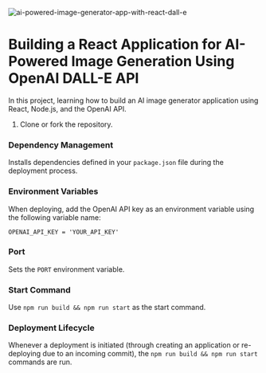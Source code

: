 ![ai-powered-image-generator-app-with-react-dall-e](https://github.com/olawanlejoel/ai-img-generator/assets/57611810/cb765f8b-4eab-49b9-9f08-7d97b9837112)

# Building a React Application for AI-Powered Image Generation Using OpenAI DALL-E API

In this project, learning how to build an AI image generator application using React, Node.js, and the OpenAI API.

1. Clone or fork the repository.

### Dependency Management

Installs dependencies defined in your `package.json` file during the deployment process.

### Environment Variables

When deploying, add the OpenAI API key as an environment variable using the following variable name:

```
OPENAI_API_KEY = 'YOUR_API_KEY'
```

### Port

Sets the `PORT` environment variable.

### Start Command

Use `npm run build && npm run start` as the start command.

### Deployment Lifecycle

Whenever a deployment is initiated (through creating an application or re-deploying due to an incoming commit), the `npm run build && npm run start` commands are run.
